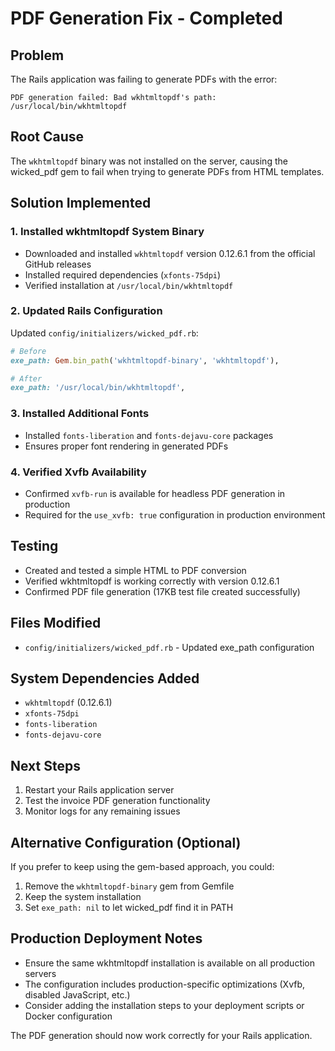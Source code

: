 # PDF Generation Fix - Completed

## Problem
The Rails application was failing to generate PDFs with the error:
```
PDF generation failed: Bad wkhtmltopdf's path: /usr/local/bin/wkhtmltopdf
```

## Root Cause
The `wkhtmltopdf` binary was not installed on the server, causing the wicked_pdf gem to fail when trying to generate PDFs from HTML templates.

## Solution Implemented

### 1. Installed wkhtmltopdf System Binary
- Downloaded and installed `wkhtmltopdf` version 0.12.6.1 from the official GitHub releases
- Installed required dependencies (`xfonts-75dpi`)
- Verified installation at `/usr/local/bin/wkhtmltopdf`

### 2. Updated Rails Configuration
Updated `config/initializers/wicked_pdf.rb`:
```ruby
# Before
exe_path: Gem.bin_path('wkhtmltopdf-binary', 'wkhtmltopdf'),

# After  
exe_path: '/usr/local/bin/wkhtmltopdf',
```

### 3. Installed Additional Fonts
- Installed `fonts-liberation` and `fonts-dejavu-core` packages
- Ensures proper font rendering in generated PDFs

### 4. Verified Xvfb Availability
- Confirmed `xvfb-run` is available for headless PDF generation in production
- Required for the `use_xvfb: true` configuration in production environment

## Testing
- Created and tested a simple HTML to PDF conversion
- Verified wkhtmltopdf is working correctly with version 0.12.6.1
- Confirmed PDF file generation (17KB test file created successfully)

## Files Modified
- `config/initializers/wicked_pdf.rb` - Updated exe_path configuration

## System Dependencies Added
- `wkhtmltopdf` (0.12.6.1)
- `xfonts-75dpi`
- `fonts-liberation`
- `fonts-dejavu-core`

## Next Steps
1. Restart your Rails application server
2. Test the invoice PDF generation functionality
3. Monitor logs for any remaining issues

## Alternative Configuration (Optional)
If you prefer to keep using the gem-based approach, you could:
1. Remove the `wkhtmltopdf-binary` gem from Gemfile
2. Keep the system installation
3. Set `exe_path: nil` to let wicked_pdf find it in PATH

## Production Deployment Notes
- Ensure the same wkhtmltopdf installation is available on all production servers
- The configuration includes production-specific optimizations (Xvfb, disabled JavaScript, etc.)
- Consider adding the installation steps to your deployment scripts or Docker configuration

The PDF generation should now work correctly for your Rails application.